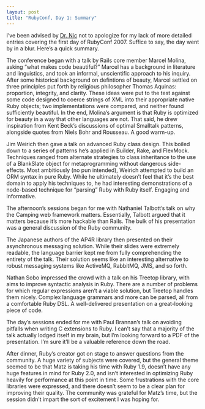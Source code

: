 ```yaml
---
layout: post
title: "RubyConf, Day 1: Summary"
---
```





I’ve been advised by [Dr. Nic](http://drnicwilliams.com/) not to apologize for my lack of more detailed entries covering the first day of RubyConf 2007. Suffice to say, the day went by in a blur. Here’s a quick summary.

The conference began with a talk by Rails core member Marcel Molina, asking “what makes code beautiful?” Marcel has a background in literature and linguistics, and took an informal, unscientific approach to his inquiry. After some historical background on defintions of beauty, Marcel settled on three principles put forth by religious philosopher Thomas Aquinas: proportion, integrity, and clarity. These ideas were put to the test against some code designed to coerce strings of XML into their appropriate native Ruby objects; two implementations were compared, and neither found sufficiently beautiful. In the end, Molina’s argument is that Ruby is optimized for beauty in a way that other languages are not. That said, he drew inspiration from Kent Beck’s discussions of optimal Smalltalk patterns, alongside quotes from Niels Bohr and Rousseau. A good warm-up.

Jim Weirich then gave a talk on advanced Ruby class design. This boiled down to a series of patterns he’s applied in Builder, Rake, and FlexMock. Techniques ranged from alternate strategies to class inheritance to the use of a BlankSlate object for metaprogramming without dangerous side-effects. Most ambitiously (no pun intended), Weirich attempted to build an ORM syntax in pure Ruby. While he ultimately doesn’t feel that it’s the best domain to apply his techniques to, he had interesting demonstrations of a node-based technique for “parsing” Ruby with Ruby itself. Engaging and informative.

The afternoon’s sessions began for me with Nathaniel Talbott’s talk on why the Camping web framework matters. Essentially, Talbott argued that it matters because it’s more hackable than Rails. The bulk of his presentation was a general discussion of the Ruby community.

The Japanese authors of the AP4R library then presented on their asynchronous messaging solution. While their slides were extremely readable, the language barrier kept me from fully comprehending the entirety of the talk. Their solution seems like an interesting alternative to robust messaging systems like ActiveMQ, RabbitMQ, JMS, and so forth.

Nathan Sobo impressed the crowd with a talk on his Treetop library, with aims to improve syntactic analysis in Ruby. There are a number of problems for which regular expressions aren’t a viable solution, but Treetop handles them nicely. Complex language grammars and more can be parsed, all from a comfortable Ruby DSL. A well-delivered presentation on a great-looking piece of code.

The day’s sessions ended for me with Paul Brannan’s talk on avoiding pitfalls when writing C extensions to Ruby. I can’t say that a majority of the talk actually lodged itself in my brain, but I’m looking forward to a PDF of the presentation. I’m sure it’ll be a valuable reference down the road.

After dinner, Ruby’s creator got on stage to answer questions from the community. A huge variety of subjects were covered, but the general theme seemed to be that Matz is taking his time with Ruby 1.9, doesn’t have any huge features in mind for Ruby 2.0, and isn’t interested in optimizing Ruby heavily for performance at this point in time. Some frustrations with the core libraries were expressed, and there doesn’t seem to be a clear plan for improving their quality. The community was grateful for Matz’s time, but the session didn’t impart the sort of excitement I was hoping for.
